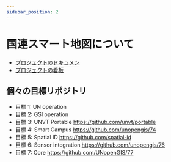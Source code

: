 ```yaml
---
sidebar_position: 2
---
```

# 国連スマート地図について

- [プロジェクトのドキュメン](https://github.com/UNopenGIS/7/wiki/Project-Document)
- [プロジェクトの看板](https://github.com/orgs/UNopenGIS/projects/1/views/1)

## 個々の目標リポジトリ

- 目標 1: UN operation
- 目標 2: GSI operation
- 目標 3: UNVT Portable https://github.com/unvt/portable
- 目標 4: Smart Campus https://github.com/unopengis/74
- 目標 5: Spatial ID https://github.com/spatial-id
- 目標 6: Sensor integration https://github.com/unopengis/76
- 目標 7: Core https://github.com/UNopenGIS/77
